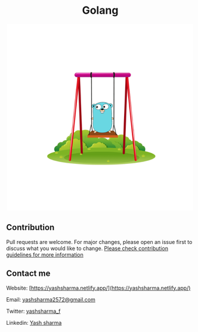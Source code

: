 <h1 align="center">Golang</h1>
<p align="center">
  <img width="500" height="500" src="./golang.gif">
</p>

## Contribution

Pull requests are welcome. For major changes, please open an issue first to discuss what you would like to change. [Please check contribution guidelines for more information](./CONTRIBUTING.md)

## Contact me

Website: [https://yashsharma.netlify.app/](https://yashsharma.netlify.app/)

Email: yashsharma2572@gmail.com

Twitter: [yashsharma_f](https://twitter.com/yashsharma_f)

Linkedin: [Yash sharma](https://www.linkedin.com/in/yash-sharma-4276b61b5/)
